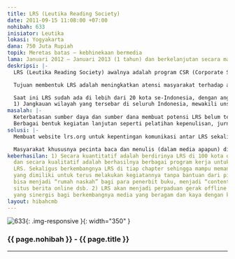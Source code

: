 ```yaml
---
title: LRS (Leutika Reading Society)
date: 2011-09-15 11:08:00 +07:00
nohibah: 633
inisiator: Leutika
lokasi: Yogyakarta
dana: 750 Juta Rupiah
topik: Meretas batas – kebhinekaan bermedia
lama: Januari 2012 – Januari 2013 (1 tahun) dan berkelanjutan secara mandiri
deskripsi: |-
  LRS (Leutika Reading Society) awalnya adalah program CSR (Corporate Social Responsibilities) dari Leutika, sebuah penerbit buku di Yogyakarta. Sejak berdiri penerbit ini memang fokus mengembangkan basis komunitas online dalam berbagai aktivitasnya. Dan hasilnya terlihat dari tingkat partisipasi yang tinggi dari komunitas.

  Tujuan membentuk LRS adalah meningkatkan atensi masyarakat terhadap aktivitas membaca dan diharapkan berlanjut ke aktivitas menulis. Dengan berkembangnya bentuk media, maka menulis di media internet adalah cara yang mudah, murah dan sangat cepat diakses pembaca untuk berbagi pemikiran, berita atau konten bermanfaat lainnya.

  Saat ini LRS sudah ada di lebih dari 20 kota se-Indonesia, dengan anggota mulai dari 5 hingga50 orang di tiap chapter (istilah untuk cabang LRS) dan dikoordinir 1 orang yang bekerja sukarela. Potensi yang jelas terbaca dari komunitas LRS ini adalah:
  1) Jangkauan wilayah yang tersebar di seluruh Indonesia, mewakili unsur lokalitas. 2) Anggota komunitas adalah para penikmat buku/ pembaca media dan pecinta dunia menulis. 3) Pemahaman akan lokalitas (dengan aktivitas membaca dari berbagai media atau mengalami langsung) dan kemampuan dalam menulis akan menjadi kekuatan besar agar konten media internet secara keseluruhan akan menjadi beragam dan kaya warna.
masalah: |-
  Keterbatasan sumber daya dan sumber dana membuat potensi LRS belum tergali maksimal. LRS di tiap chapter belum mendapat dukungan untuk bisa mengakses internet dengan mudah. Yang sudah dilakukan adalah mengirimkan buku-buku gratis untuk dibaca kemudian berbagi tentang isi buku lewat facebook atau blog.
  Berbagai bentuk kegiatan lanjutan seperti pelatihan kepenulisan, jurnalistik, penulisan buku tentang budaya setempat dan sebagainya masih menjadi agenda yang belum terlaksana. Penyebaran LRS harusnya bisa lebih merata jika para koordinator mendapat insentif dan dukungan yang cukup sehingga banyak yang bersedia bergabung.
solusi: |-
  Membuat website lrs.org untuk kepentingan komunikasi antar LRS sekaligus membentuk jaringan yang masif dan menyediakan wadah untuk menulis hal yang berkaitan dengan konten lokalitas, termasuk di dalamnya tulisan tentang kritik media lokal. Kemudian menyediakan akses internet untuk tiap LRS dan dukungan penuh terhadap kegiatan-kegiatan baik online maupun offline akan membuat masyarakat makin antusias bergabung dalam LRS.

  Masyarakat khususnya pecinta baca dan menulis (dalam media apapun) di seluruh Indonesia.
keberhasilan: 1) Secara kuantitatif adalah berdirinya LRS di 100 kota di seluruh Indonesia
  dan secara kualitatif adalah berhasilnya berbagai program kerja untuk memaksimalkan
  LRS. Sekaligus berkembangnya LRS di tiap chapter sehingga mampu memanfaatkan sumberdaya
  yang dimiliki untuk terus melakukan kegiatannya tanpa bantuan dari pihak lain. Mereka
  bisa menjadi “rumah naskah” bagi para penerbit buku, menjadi “content writer” bagi
  situs berita online dsb. 2) LRS akan menjadi perpaduan gerak offline dan online
  yang sinergis bagi berkembangnya media yang beragam dan kaya dengan konten lokal.
layout: hibahcmb
---
```


![633](/static/img/hibahcmb/633.png){: .img-responsive }{: width="350" }

### {{ page.nohibah }} - {{ page.title }}

---
